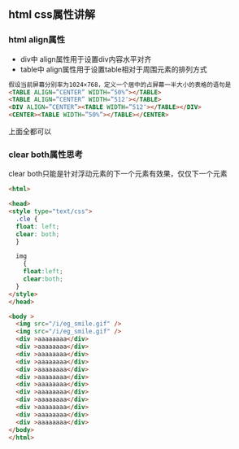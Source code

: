 ## html css属性讲解
### html align属性
- div中 align属性用于设置div内容水平对齐
- table中 align属性用于设置table相对于周围元素的排列方式
```html
假设当前屏幕分别率为1024×768，定义一个居中的占屏幕一半大小的表格的语句是
<TABLE ALIGN=”CENTER” WIDTH=”50%”></TABLE>
<TABLE ALIGN=”CENTER” WIDTH=”512″></TABLE>
<DIV ALIGN=”CENTER”><TABLE WIDTH=”512″></TABLE></DIV>
<CENTER><TABLE WIDTH=”50%”></TABLE></CENTER>
```
上面全都可以
### clear both属性思考
clear both只能是针对浮动元素的下一个元素有效果，仅仅下一个元素
```html
<html>

<head>
<style type="text/css">
  .cle {
  float: left;
  clear: both;
  }

  img
    {
    float:left;
    clear:both;
  }
</style>
</head>

<body >
  <img src="/i/eg_smile.gif" />
  <img src="/i/eg_smile.gif" />
  <div >aaaaaaaa</div>
  <div >aaaaaaaa</div>
  <div >aaaaaaaa</div>
  <div >aaaaaaaa</div>
  <div >aaaaaaaa</div>
  <div >aaaaaaaa</div>
  <div >aaaaaaaa</div>
  <div >aaaaaaaa</div>
  <div >aaaaaaaa</div>
  <div >aaaaaaaa</div>
  <div >aaaaaaaa</div>
  <div >aaaaaaaa</div>
</body>
</html>
```
